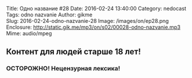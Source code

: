 Title: Одно название #28
Date: 2016-02-24 13:40:00
Category: nedocast  
Tags: odno nazvanie
Author: gikme  
Slug: 2016-02-24-odno-nazvanie-28
Image: /images/on/ep28.png
Enclosure: http://static.gik.me/mp3/on/s02/00028-odno-nazvanie.mp3  
Mime: audio/mpeg

## Контент для людей старше 18 лет!

### ОСТОРОЖНО! Нецензурная лексика!
